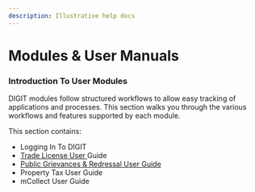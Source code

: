 ```yaml
---
description: Illustrative help docs
---
```


# Modules & User Manuals

### Introduction To User Modules

DIGIT modules follow structured workflows to allow easy tracking of applications and processes. This section walks you through the various workflows and features supported by each module.

This section contains:

* Logging In To DIGIT
* [Trade License User ](https://app.gitbook.com/@egov-digit/s/external/understand-digit/product-user-guides/trade-license)Guide
* [Public Grievances & Redressal User Guide](https://app.gitbook.com/@egov-digit/s/external/understand-digit/product-user-guides/public-grievance)
* Property Tax User Guide
* mCollect User Guide











